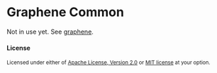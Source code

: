 Graphene Common
==============

Not in use yet. See [graphene](https://crates.io/crates/graphene).


#### License

<sup>
Licensed under either of <a href="LICENSE-APACHE">Apache License, Version
2.0</a> or <a href="LICENSE-MIT">MIT license</a> at your option.
</sup>
